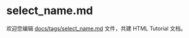 select_name.md
===

欢迎您编辑 <a target="__blank" href="https://github.com/jaywcjlove/html-tutorial/blob/main/docs/tags/select_name.md">docs/tags/select_name.md</a> 文件，共建 HTML Tutorial 文档。